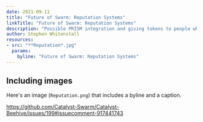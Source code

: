 ```yaml
---
date: 2021-09-11
title: "Future of Swarm: Reputation Systems"
linkTitle: "Future of Swarm: Reputation Systems"
description: "Possible PRISM integration and giving tokens to people who join meets"
author: Stephen Whitenstall
resources:
- src: "**Reputation*.jpg"
  params:
    byline: "Future of Swarm: Reputation Systems"
---
```


## Including images

Here's an image (`Reputation.png`) that includes a byline and a caption.





https://github.com/Catalyst-Swarm/Catalyst-Beehive/issues/199#issuecomment-917441743

